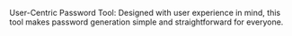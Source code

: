 User-Centric Password Tool: Designed with user experience in mind, this tool makes password generation simple and straightforward for everyone.